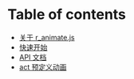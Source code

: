 # Table of contents

* [关于 r\_animate.js](README.md)
* [快速开始](GET\_START.md)
* [API 文档](api-wen-dang.md)
* [act 预定义动画](act-yu-ding-yi-dong-hua.md)
